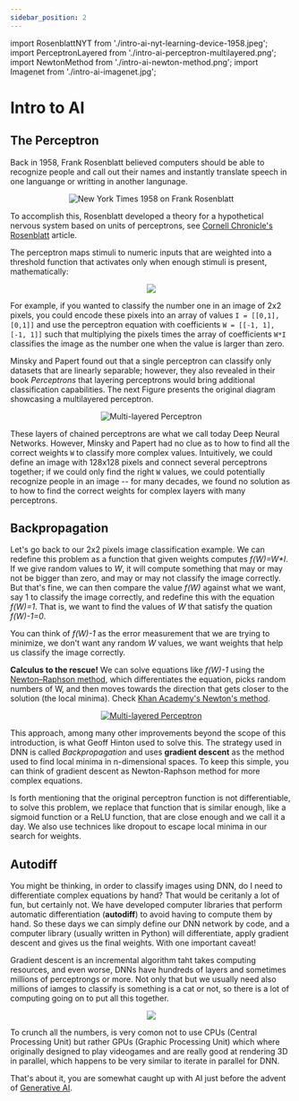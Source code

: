 ```yaml
---
sidebar_position: 2
---
```


import RosenblattNYT from './intro-ai-nyt-learning-device-1958.jpeg';
import PerceptronLayered from './intro-ai-perceptron-multilayered.png';
import NewtonMethod from './intro-ai-newton-method.png';
import Imagenet from './intro-ai-imagenet.jpg';

# Intro to AI

## The Perceptron

Back in 1958, Frank Rosenblatt believed computers should be able to recognize people and call out their names and instantly translate speech in one languange or writting in another langunage.

<center><img src={RosenblattNYT} alt="New York Times 1958 on Frank Rosenblatt" style={{width: 500}} /></center>

To accomplish this, Rosenblatt developed a theory for a hypothetical nervous system based on units of perceptrons, see [Cornell Chronicle's Rosenblatt](https://news.cornell.edu/stories/2019/09/professors-perceptron-paved-way-ai-60-years-too-soon) article.

The perceptron maps stimuli to numeric inputs that are weighted into a threshold function that activates only when enough stimuli is present, mathematically:

<center><img src="https://latex.codecogs.com/svg.latex?f(x) = \begin{cases} 1 & \sum_{i=1}^m w_i x_i + b > 0\\ 0 & \text{otherwise} \end{cases}" /></center>

For example, if you wanted to classify the number one in an image of 2x2 pixels, you could encode these pixels into an array of values `I = [[0,1], [0,1]]` and use the perceptron equation with coefficients `W = [[-1, 1], [-1, 1]]` such that multiplying the pixels times the array of coefficients `W*I` classifies the image as the number one when the value is larger than zero.

Minsky and Papert found out that a single perceptron can classify only datasets that are linearly separable; however, they also revealed in their book _Perceptrons_ that layering perceptrons would bring additional classification capabilities. The next Figure presents the original diagram showcasing a multilayered perceptron.

<center><img src={PerceptronLayered} alt="Multi-layered Perceptron" style={{width: 500}} /></center>

These layers of chained perceptrons are what we call today Deep Neural Networks. However, Minsky and Papert had no clue as to how to find all the correct weights `W` to classify more complex values. Intuitively, we could define an image with 128x128 pixels and connect several perceptrons together; if we could only find the right `W` values, we could potentially recognize people in an image -- for many decades, we found no solution as to how to find the correct weights for complex layers with many perceptrons.

## Backpropagation

Let's go back to our 2x2 pixels image classification example. We can redefine this problem as a function that given weights computes *f(W)=W\*I*. If we give random values to *W*, it will compute something that may or may not be bigger than zero, and may or may not classify the image correctly. But that's fine, we can then compare the value *f(W)* against what we want, say 1 to classify the image correctly, and redefine this with the equation *f(W)=1*. That is, we want to find the values of *W* that satisfy the quation *f(W)-1=0*.

You can think of *f(W)-1* as the error measurement that we are trying to minimize, we don't want any random *W* values, we want weights that help us classify the image correctly.

**Calculus to the rescue!** We can solve equations like *f(W)-1* using the [Newton–Raphson method](https://en.wikipedia.org/wiki/Newton%27s_method), which differentiates the equation, picks random numbers of W, and then moves towards the direction that gets closer to the solution (the local minima). Check [Khan Academy's Newton's method](https://www.khanacademy.org/math/ap-calculus-ab/ab-differentiation-1-new/ab-2-1/v/newton-leibniz-and-usain-bolt).

<center><a href="https://towardsdatascience.com/newton-raphson-explained-and-visualised-23f63da21bd5"><img src={NewtonMethod} alt="Multi-layered Perceptron" style={{width: 500}} /></a></center>

This approach, among many other improvements beyond the scope of this introduction, is what Geoff Hinton used to solve this. The strategy used in DNN is called *Backpropagation* and uses **gradient descent** as the method used to find local minima in n-dimensional spaces. To keep this simple, you can think of gradient descent as Newton-Raphson method for more complex equations.

Is forth mentioning that the original perceptron function is not differentiable, to solve this problem, we replace that function that is similar enough, like a sigmoid function or a ReLU function, that are close enough and we call it a day. We also use technices like dropout to escape local minima in our search for weights.

## Autodiff

You might be thinking, in order to classify images using DNN, do I need to differentiate complex equations by hand? That would be ceritanly a lot of fun, but certainly not. We have developed computer libraries that perform automatic differentiation (**autodiff**) to avoid having to compute them by hand. So these days we can simply define our DNN network by code, and a computer library (usually written in Python) will differentiate, apply gradient descent and gives us the final weights. With one important caveat!

Gradient descent is an incremental algorithm taht takes computing resources, and even worse, DNNs have hundreds of layers and sometimes millions of perceptrongs or more. Not only that but we usually need also millions of iamges to classify is something is a cat or not, so there is a lot of computing going on to put all this together.

<center><a href="https://paperswithcode.com/dataset/imagenet"><img src={Imagenet} style={{width: 400}} /></a></center>

To crunch all the numbers, is very comon not to use CPUs (Central Processing Unit) but rather GPUs (Graphic Processing Unit) which where originally designed to play videogames and are really good at rendering 3D in parallel, which happens to be very similar to iterate in parallel for DNN.

That's about it, you are somewhat caught up with AI just before the advent of [Generative AI](intro-genai).
